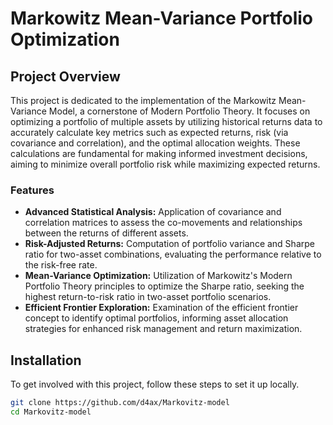 # Markowitz Mean-Variance Portfolio Optimization

## Project Overview
This project is dedicated to the implementation of the Markowitz Mean-Variance Model, a cornerstone of Modern Portfolio Theory. It focuses on optimizing a portfolio of multiple assets by utilizing historical returns data to accurately calculate key metrics such as expected returns, risk (via covariance and correlation), and the optimal allocation weights. These calculations are fundamental for making informed investment decisions, aiming to minimize overall portfolio risk while maximizing expected returns.

### Features
- **Advanced Statistical Analysis:** Application of covariance and correlation matrices to assess the co-movements and relationships between the returns of different assets.
- **Risk-Adjusted Returns:** Computation of portfolio variance and Sharpe ratio for two-asset combinations, evaluating the performance relative to the risk-free rate.
- **Mean-Variance Optimization:** Utilization of Markowitz's Modern Portfolio Theory principles to optimize the Sharpe ratio, seeking the highest return-to-risk ratio in two-asset portfolio scenarios.
- **Efficient Frontier Exploration:** Examination of the efficient frontier concept to identify optimal portfolios, informing asset allocation strategies for enhanced risk management and return maximization.

## Installation

To get involved with this project, follow these steps to set it up locally.

```bash
git clone https://github.com/d4ax/Markovitz-model
cd Markovitz-model

